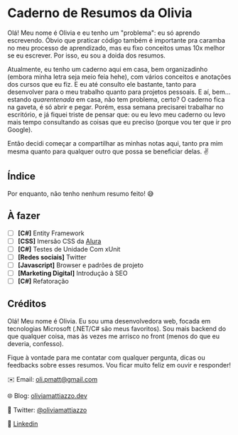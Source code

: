 # Caderno de Resumos da Olivia

Olá! Meu nome é Olivia e eu tenho um "problema": eu só aprendo escrevendo. Óbvio que praticar código também é importante pra caramba no meu processo de aprendizado, mas eu fixo conceitos umas 10x melhor se eu escrever. Por isso, eu sou a doida dos resumos.

Atualmente, eu tenho um caderno aqui em casa, bem organizadinho (embora minha letra seja meio feia hehe), com vários conceitos e anotações dos cursos que eu fiz. E eu até consulto ele bastante, tanto para desenvolver para o meu trabalho quanto para projetos pessoais. E aí, bem... estando *quarentenada* em casa, não tem problema, certo? O caderno fica na gaveta, é só abrir e pegar. Porém, essa semana precisarei trabalhar no escritório, e já fiquei triste de pensar que: ou eu levo meu caderno ou levo mais tempo consultando as coisas que eu preciso (porque vou ter que ir pro Google).

Então decidi começar a compartilhar as minhas notas aqui, tanto pra mim mesma quanto para qualquer outro que possa se beneficiar delas. :v:

## Índice

Por enquanto, não tenho nenhum resumo feito! :sweat_smile:

## À fazer

- [ ] **[C#]** Entity Framework
- [ ] **[CSS]** Imersão CSS da [Alura](https://www.alura.com.br/)
- [ ] **[C#]** Testes de Unidade Com xUnit
- [ ] **[Redes sociais]** Twitter
- [ ] **[Javascript]** Browser e padrões de projeto
- [ ] **[Marketing Digital]** Introdução à SEO
- [ ] **[C#]** Refatoração

## Créditos

Olá! Meu nome é Olivia. Eu sou uma desenvolvedora web, focada em tecnologias Microsoft (.NET/C# são meus favoritos). Sou mais backend do que qualquer coisa, mas às vezes me arrisco no front (menos do que eu deveria, confesso).

Fique à vontade para me contatar com qualquer pergunta, dicas ou feedbacks sobre esses resumos. Vou ficar muito feliz em ouvir e responder!

:envelope: Email: oli.pmatt@gmail.com

:globe_with_meridians: Blog: [oliviamattiazzo.dev](http://oliviamattiazzo.dev/)

:hatched_chick: Twitter: [@oliviamattiazzo](https://twitter.com/oliviamattiazzo)

:iphone: [Linkedin](https://www.linkedin.com/in/olivia-pachele-mattiazzo-433a8711b/)
